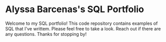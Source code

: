 # Alyssa Barcenas's SQL Portfolio

Welcome to my SQL portfolio! This code repository contains examples of SQL that I've writtem. Please feel free to take a look. Reach out if there are any questions. Thanks for stopping by! 
